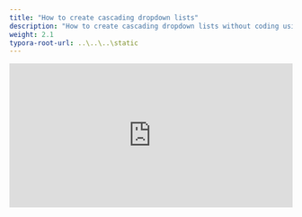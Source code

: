 ```yaml
---
title: "How to create cascading dropdown lists"
description: "How to create cascading dropdown lists without coding using SharePoint as a datasource"
weight: 2.1
typora-root-url: ..\..\..\static
---
```


<div style="padding:50.84% 0 0 0;position:relative;"><iframe src="https://player.vimeo.com/video/774319265?h=7f62c2d7f2&amp;badge=0&amp;autopause=0&amp;player_id=0&amp;app_id=58479" frameborder="0" allow="autoplay; fullscreen; picture-in-picture" allowfullscreen style="position:absolute;top:0;left:0;width:100%;height:100%;" title="cascadinglists.mp4">



Back to [How to videos](../)
